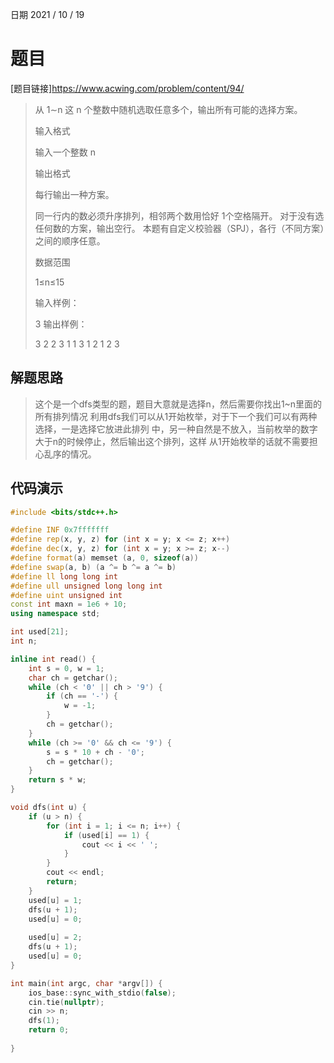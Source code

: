 日期 2021 / 10 / 19
# 题目
[题目链接]<https://www.acwing.com/problem/content/94/>
> 从 1∼n
>  这 n
> 个整数中随机选取任意多个，输出所有可能的选择方案。
> 
> 输入格式
> 
> 输入一个整数 n
> 
> 输出格式
> 
> 每行输出一种方案。
> 
> 同一行内的数必须升序排列，相邻两个数用恰好 1个空格隔开。
> 对于没有选任何数的方案，输出空行。
> 本题有自定义校验器（SPJ），各行（不同方案）之间的顺序任意。
> 
> 数据范围
> 
> 1≤n≤15
> 
> 输入样例：
> 
> 3
> 输出样例：
> 
> 
> 3
> 2
> 2 3
> 1
> 1 3
> 1 2
> 1 2 3

## 解题思路
> 这个是一个dfs类型的题，题目大意就是选择n，然后需要你找出1~n里面的所有排列情况
> 利用dfs我们可以从1开始枚举，对于下一个我们可以有两种选择，一是选择它放进此排列
> 中，另一种自然是不放入，当前枚举的数字大于n的时候停止，然后输出这个排列，这样
> 从1开始枚举的话就不需要担心乱序的情况。

## 代码演示
```cpp
#include <bits/stdc++.h>

#define INF 0x7fffffff
#define rep(x, y, z) for (int x = y; x <= z; x++)
#define dec(x, y, z) for (int x = y; x >= z; x--)
#define format(a) memset (a, 0, sizeof(a))
#define swap(a, b) (a ^= b ^= a ^= b)
#define ll long long int
#define ull unsigned long long int 
#define uint unsigned int
const int maxn = 1e6 + 10;
using namespace std;

int used[21];
int n;

inline int read() {
	int s = 0, w = 1;
	char ch = getchar();
	while (ch < '0' || ch > '9') {
		if (ch == '-') {
			w = -1;
		}
		ch = getchar();
	}
	while (ch >= '0' && ch <= '9') {
		s = s * 10 + ch - '0';
		ch = getchar();
	}
	return s * w;
}

void dfs(int u) {
	if (u > n) {
		for (int i = 1; i <= n; i++) {
			if (used[i] == 1) {
				cout << i << ' ';
			}
		}
		cout << endl;
		return;
	}
	used[u] = 1;
	dfs(u + 1);
	used[u] = 0;
	
	used[u] = 2;
	dfs(u + 1);
	used[u] = 0;
}

int main(int argc, char *argv[]) {
	ios_base::sync_with_stdio(false);
	cin.tie(nullptr);
	cin >> n;
	dfs(1);
	return 0;
	
}
```
